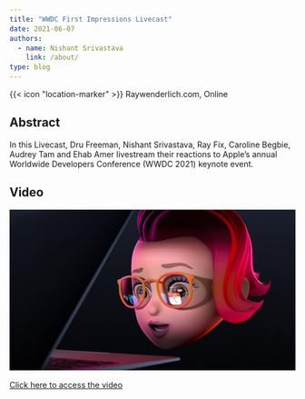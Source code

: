```yaml
---
title: "WWDC First Impressions Livecast"
date: 2021-06-07
authors:
  - name: Nishant Srivastava
    link: /about/
type: blog
---
```


{{< icon "location-marker" >}} Raywenderlich.com, Online

<!--more-->

## Abstract

In this Livecast, Dru Freeman, Nishant Srivastava, Ray Fix, Caroline Begbie, Audrey Tam and Ehab Amer livestream their reactions to Apple’s annual Worldwide Developers Conference (WWDC 2021) keynote event.

## Video

<a href="https://www.raywenderlich.com/24751268-wwdc-2021-first-impressions-livecast" target="_blank">
    <img src="/images/talks/wwdc_livecast_2021/thumb.jpg" />
    <p>Click here to access the video</p>
</a>
